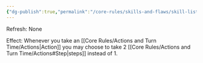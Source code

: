```yaml
---
{"dg-publish":true,"permalink":"/core-rules/skills-and-flaws/skill-list/agility/rank-4/double-step/"}
---
```


Refresh: None

Effect:
Whenever you take an [[Core Rules/Actions and Turn Time/Actions\|Action]] you may choose to take 2 [[Core Rules/Actions and Turn Time/Actions#Step\|steps]] instead of 1.